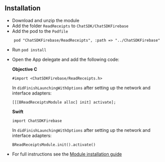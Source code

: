 ## Installation

+ Download and unzip the module
+ Add the folder `ReadReceipts` to `ChatSDK/ChatSDKFirebase`
+ Add the pod to the `Podfile`
```
    pod "ChatSDKFirebase/ReadReceipts", :path => "../ChatSDKFirebase"
```
+ Run ```pod install```
+ Open the App delegate and add the following code:

  **Objective C**
  
  ```
  #import <ChatSDKFirebase/ReadReceipts.h>
  ```
   
  In `didFinishLaunchingWithOptions` after setting up the network and interface adapters:
  
  ```
  [[[BReadReceiptsModule alloc] init] activate];
  ```
  
  **Swift**
  
  ```
  import ChatSDKFirebase
  ```
  
  In `didFinishLaunchingWithOptions` after setting up the network and interface adapters:
  
  ```
  BReadReceiptsModule.init().activate()
  ```
+ For full instructions see the [Module installation guide](http://chatsdk.co/docs/ios-installing-modules/)